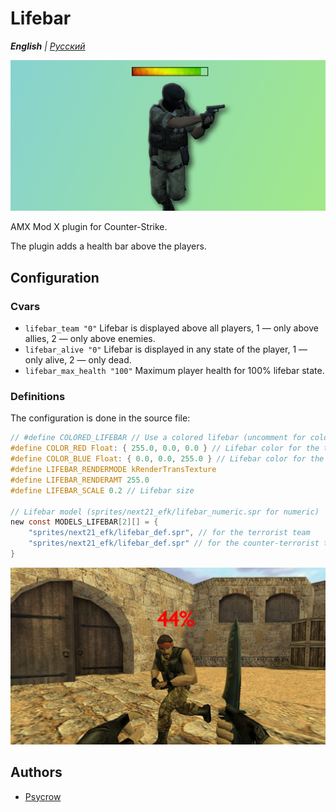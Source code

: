 # Lifebar

_**English** | [Русский](README.ru.md)_

![Lifebar](images/lifebar.jpg)

AMX Mod X plugin for Counter-Strike.

The plugin adds a health bar above the players.

## Configuration
### Cvars
- ```lifebar_team "0"``` Lifebar is displayed above all players, 1 — only above allies, 2 — only above enemies.
- ```lifebar_alive "0"``` Lifebar is displayed in any state of the player, 1 — only alive, 2 — only dead.
- ```lifebar_max_health "100"``` Maximum player health for 100% lifebar state.

### Definitions
The configuration is done in the source file:
```c
// #define COLORED_LIFEBAR // Use a colored lifebar (uncomment for color support)
#define COLOR_RED Float: { 255.0, 0.0, 0.0 } // Lifebar color for the terrorist team
#define COLOR_BLUE Float: { 0.0, 0.0, 255.0 } // Lifebar color for the counter-terrorist team
#define LIFEBAR_RENDERMODE kRenderTransTexture
#define LIFEBAR_RENDERAMT 255.0
#define LIFEBAR_SCALE 0.2 // Lifebar size

// Lifebar model (sprites/next21_efk/lifebar_numeric.spr for numeric)
new const MODELS_LIFEBAR[2][] = {
	"sprites/next21_efk/lifebar_def.spr", // for the terrorist team
	"sprites/next21_efk/lifebar_def.spr" // for the counter-terrorist team
}
```

![Lifebar](images/lifebar2.jpg)

## Authors
- [Psycrow](https://github.com/Psycrow101)
